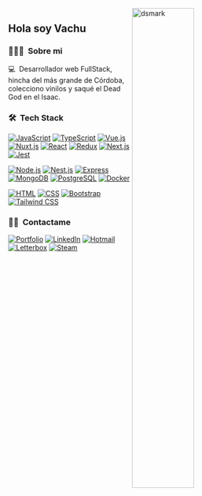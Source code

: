 
<img alt="dsmark" align="right"  height="50%" width="50%" src="https://c.tenor.com/NzrqQHFBVz8AAAAj/kitty-transparent.gif">


<h2>Hola soy Vachu</h2>

### 👨🏻‍💻 &nbsp;Sobre mi

💻 &nbsp;Desarrollador web FullStack, hincha del más grande de Córdoba, colecciono vinilos y saqué el Dead God en el Isaac.
### 🛠 &nbsp;Tech Stack

[![JavaScript](https://img.shields.io/badge/JavaScript-05122A.svg?style=for-the-badge&logo=javascript)](https://developer.mozilla.org/docs/Web/JavaScript)
[![TypeScript](https://img.shields.io/badge/TypeScript-05122A.svg?style=for-the-badge&logo=typescript)](https://www.typescriptlang.org/)
[![Vue.js](https://img.shields.io/badge/Vue.js-05122A.svg?style=for-the-badge&logo=vue.js)](https://vuejs.org/)
[![Nuxt.js](https://img.shields.io/badge/Nuxt.js-05122A.svg?style=for-the-badge&logo=nuxt.js)](https://nuxtjs.org/)
[![React](https://img.shields.io/badge/React-05122A.svg?style=for-the-badge&logo=react)](https://reactjs.org/)
[![Redux](https://img.shields.io/badge/Redux-05122A.svg?style=for-the-badge&logo=redux)](https://redux.js.org/)
[![Next.js](https://img.shields.io/badge/Next.js-05122A.svg?style=for-the-badge&logo=next.js)](https://nextjs.org/)
[![Jest](https://img.shields.io/badge/Jest-05122A.svg?style=for-the-badge&logo=jest)](https://jestjs.io/)

[![Node.js](https://img.shields.io/badge/Node.js-05122A.svg?style=for-the-badge&logo=node.js)](https://nodejs.org/)
[![Nest.js](https://img.shields.io/badge/Nest.js-05122A.svg?style=for-the-badge&logo=nestjs)](https://nestjs.com/)
[![Express](https://img.shields.io/badge/Express-05122A.svg?style=for-the-badge&logo=express)](https://expressjs.com/)<br/>
[![MongoDB](https://img.shields.io/badge/MongoDB-05122A.svg?style=for-the-badge&logo=mongodb)](https://www.mongodb.com/)
[![PostgreSQL](https://img.shields.io/badge/PostgreSQL-05122A.svg?style=for-the-badge&logo=postgresql)](https://www.postgresql.org/)
[![Docker](https://img.shields.io/badge/Docker-05122A.svg?style=for-the-badge&logo=docker)](https://www.docker.com/)

[![HTML](https://img.shields.io/badge/HTML-E34F26?style=for-the-badge&logo=html5&logoColor=white&color=05122A)](https://developer.mozilla.org/es/docs/Web/HTML)
[![CSS](https://img.shields.io/badge/CSS-1572B6?style=for-the-badge&logo=css3&logoColor=white&color=05122A)](https://developer.mozilla.org/es/docs/Web/CSS)
[![Bootstrap](https://img.shields.io/badge/Bootstrap-7952B3?style=for-the-badge&logo=bootstrap&logoColor=white&color=05122A)](https://getbootstrap.com/)
[![Tailwind CSS](https://img.shields.io/badge/Tailwind_CSS-38B2AC?style=for-the-badge&logo=tailwind-css&logoColor=white&color=05122A)](https://tailwindcss.com/)


### 🤝🏻 &nbsp;Contactame
[![Portfolio](https://img.shields.io/badge/Portfolio-05122A.svg?style=for-the-badge&logo=apache-tomcat)](https://valentinoghitti.netlify.app/)
[![LinkedIn](https://img.shields.io/badge/LinkedIn-05122A?style=for-the-badge&logo=linkedin&logoColor=white)](https://www.linkedin.com/in/valentino-ghitti-b6042120a/)
[![Hotmail](https://img.shields.io/badge/Hotmail-05122A?style=for-the-badge&logo=microsoft-outlook&logoColor=white)](mailto:valentinoghitti00@hotmail.com)
[![Letterbox](https://img.shields.io/badge/Letterbox-05122A.svg?style=for-the-badge&logo=letterboxd)](https://letterboxd.com/vachupado/)
[![Steam](https://img.shields.io/badge/Steam-05122A.svg?style=for-the-badge&logo=steam)](https://steamcommunity.com/id/Vachu)


